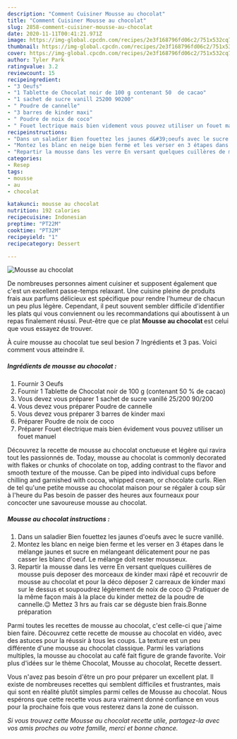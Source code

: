 ```yaml
---
description: "Comment Cuisiner Mousse au chocolat"
title: "Comment Cuisiner Mousse au chocolat"
slug: 2858-comment-cuisiner-mousse-au-chocolat
date: 2020-11-11T00:41:21.971Z
image: https://img-global.cpcdn.com/recipes/2e3f168796fd06c2/751x532cq70/mousse-au-chocolat-photo-principale-de-la-recette.jpg
thumbnail: https://img-global.cpcdn.com/recipes/2e3f168796fd06c2/751x532cq70/mousse-au-chocolat-photo-principale-de-la-recette.jpg
cover: https://img-global.cpcdn.com/recipes/2e3f168796fd06c2/751x532cq70/mousse-au-chocolat-photo-principale-de-la-recette.jpg
author: Tyler Park
ratingvalue: 3.2
reviewcount: 15
recipeingredient:
- "3 Oeufs"
- "1 Tablette de Chocolat noir de 100 g contenant 50  de cacao"
- "1 sachet de sucre vanill 25200 90200"
- " Poudre de cannelle"
- "3 barres de kinder maxi"
- " Poudre de noix de coco"
- " Fouet lectrique mais bien videment vous pouvez utiliser un fouet manuel"
recipeinstructions:
- "Dans un saladier Bien fouettez les jaunes d&#39;oeufs avec le sucre vanillé."
- "Montez les blanc en neige bien ferme et les verser en 3 étapes dans le mélange jaunes et sucre en mélangeant délicatement pour ne pas casser les blanc d&#39;oeuf. Le mélange doit rester mousseux."
- "Repartir la mousse dans les verre En versant quelques cuillères de mousse puis deposer des morceaux de kinder maxi râpé et recouvrir de mousse au chocolat et pour la déco déposer 2 carreaux de kinder maxi sur le dessus et soupoudrez légèrement de noix de coco 😉 Pratiquer de la même façon mais à la place du kinder mettez de la poudre de cannelle.😉 Mettez 3 hrs au frais car se déguste bien frais.Bonne préparation"
categories:
- Resep
tags:
- mousse
- au
- chocolat

katakunci: mousse au chocolat 
nutrition: 192 calories
recipecuisine: Indonesian
preptime: "PT22M"
cooktime: "PT32M"
recipeyield: "1"
recipecategory: Dessert

---
```



![Mousse au chocolat](https://img-global.cpcdn.com/recipes/2e3f168796fd06c2/751x532cq70/mousse-au-chocolat-photo-principale-de-la-recette.jpg)

De nombreuses personnes aiment cuisiner et supposent également que c'est un excellent passe-temps relaxant. Une cuisine pleine de produits frais aux parfums délicieux est spécifique pour rendre l'humeur de chacun un peu plus légère. Cependant, il peut souvent sembler difficile d'identifier les plats qui vous conviennent ou les recommandations qui aboutissent à un repas finalement réussi. Peut-être que ce plat <strong> Mousse au chocolat </strong> est celui que vous essayez de trouver.

<!--inarticleads1-->

À cuire mousse au chocolat tue seul besion 7 Ingrédients et 3 pas. Voici comment vous atteindre il.

##### Ingrédients de mousse au chocolat :

1. Fournir 3 Oeufs
1. Fournir 1 Tablette de Chocolat noir de 100 g (contenant 50 % de cacao)
1. Vous devez vous préparer 1 sachet de sucre vanillé 25/200 90/200
1. Vous devez vous préparer  Poudre de cannelle
1. Vous devez vous préparer 3 barres de kinder maxi
1. Préparer  Poudre de noix de coco
1. Préparer  Fouet électrique mais bien évidement vous pouvez utiliser un fouet manuel


Découvrez la recette de mousse au chocolat onctueuse et légère qui ravira tout les passionnés de. Today, mousse au chocolat is commonly decorated with flakes or chunks of chocolate on top, adding contrast to the flavor and smooth texture of the mousse. Can be piped into individual cups before chilling and garnished with cocoa, whipped cream, or chocolate curls. Rien de tel qu&#39;une petite mousse au chocolat maison pour se régaler à coup sûr à l&#39;heure du Pas besoin de passer des heures aux fourneaux pour concocter une savoureuse mousse au chocolat. 

<!--inarticleads2-->

##### Mousse au chocolat instructions :

1. Dans un saladier Bien fouettez les jaunes d&#39;oeufs avec le sucre vanillé.
1. Montez les blanc en neige bien ferme et les verser en 3 étapes dans le mélange jaunes et sucre en mélangeant délicatement pour ne pas casser les blanc d&#39;oeuf. Le mélange doit rester mousseux.
1. Repartir la mousse dans les verre En versant quelques cuillères de mousse puis deposer des morceaux de kinder maxi râpé et recouvrir de mousse au chocolat et pour la déco déposer 2 carreaux de kinder maxi sur le dessus et soupoudrez légèrement de noix de coco 😉 Pratiquer de la même façon mais à la place du kinder mettez de la poudre de cannelle.😉 Mettez 3 hrs au frais car se déguste bien frais.Bonne préparation


Parmi toutes les recettes de mousse au chocolat, c&#39;est celle-ci que j&#39;aime bien faire. Découvrez cette recette de mousse au chocolat en vidéo, avec des astuces pour la réussir à tous les coups. La texture est un peu différente d&#39;une mousse au chocolat classique. Parmi les variations multiples, la mousse au chocolat au café fait figure de grande favorite. Voir plus d&#39;idées sur le thème Chocolat, Mousse au chocolat, Recette dessert. 

<!--inarticleads1-->

<p>
Vous n'avez pas besoin d'être un pro pour préparer un excellent plat. Il existe de nombreuses recettes qui semblent difficiles et frustrantes, mais qui sont en réalité plutôt simples parmi celles de Mousse au chocolat. Nous espérons que cette recette vous aura vraiment donné confiance en vous pour la prochaine fois que vous resterez dans la zone de cuisson.
</p>

<p>
<i>Si vous trouvez cette Mousse au chocolat recette utile, partagez-la avec vos amis proches ou votre famille, merci et bonne chance.</i>
</p>
